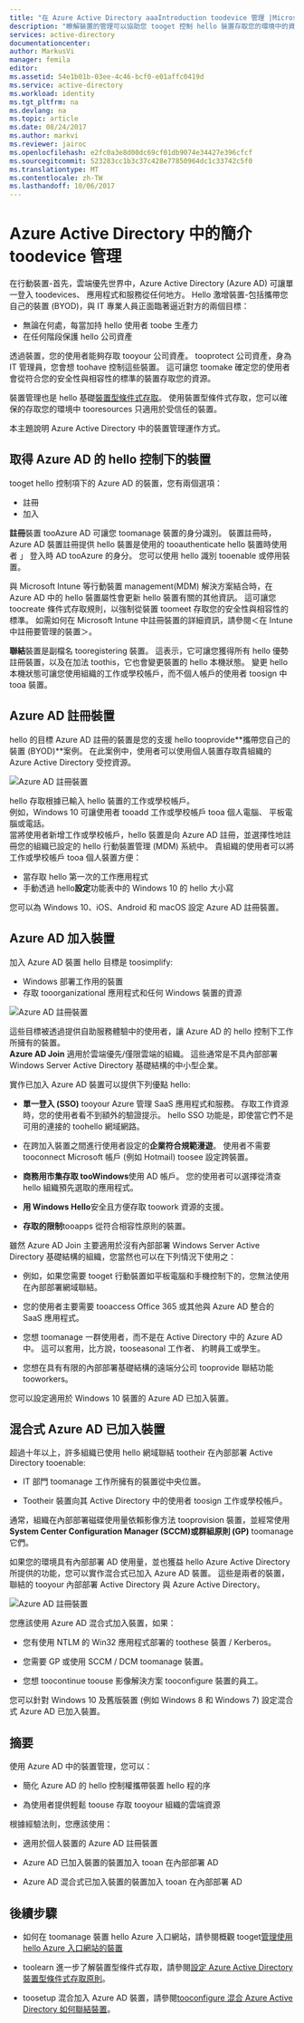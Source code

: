 ```yaml
---
title: "在 Azure Active Directory aaaIntroduction toodevice 管理 |Microsoft 文件"
description: "瞭解裝置的管理可以協助您 tooget 控制 hello 裝置存取您的環境中的資源。"
services: active-directory
documentationcenter: 
author: MarkusVi
manager: femila
editor: 
ms.assetid: 54e1b01b-03ee-4c46-bcf0-e01affc0419d
ms.service: active-directory
ms.workload: identity
ms.tgt_pltfrm: na
ms.devlang: na
ms.topic: article
ms.date: 08/24/2017
ms.author: markvi
ms.reviewer: jairoc
ms.openlocfilehash: e2fc0a3e8d00dc69cf01db9074e34427e396cfcf
ms.sourcegitcommit: 523283cc1b3c37c428e77850964dc1c33742c5f0
ms.translationtype: MT
ms.contentlocale: zh-TW
ms.lasthandoff: 10/06/2017
---
```

# <a name="introduction-toodevice-management-in-azure-active-directory"></a>Azure Active Directory 中的簡介 toodevice 管理

在行動裝置-首先，雲端優先世界中，Azure Active Directory (Azure AD) 可讓單一登入 toodevices、 應用程式和服務從任何地方。 Hello 激增裝置-包括攜帶您自己的裝置 (BYOD)，與 IT 專業人員正面臨著逼近對方的兩個目標：

- 無論在何處，每當加持 hello 使用者 toobe 生產力
- 在任何階段保護 hello 公司資產

透過裝置，您的使用者能夠存取 tooyour 公司資產。 tooprotect 公司資產，身為 IT 管理員，您會想 toohave 控制這些裝置。 這可讓您 toomake 確定您的使用者會從符合您的安全性與相容性的標準的裝置存取您的資源。 

裝置管理也是 hello 基礎[裝置型條件式存取](active-directory-conditional-access-policy-connected-applications.md)。 使用裝置型條件式存取，您可以確保的存取您的環境中 tooresources 只適用於受信任的裝置。   

本主題說明 Azure Active Directory 中的裝置管理運作方式。

## <a name="getting-devices-under-hello-control-of-azure-ad"></a>取得 Azure AD 的 hello 控制下的裝置

tooget hello 控制項下的 Azure AD 的裝置，您有兩個選項：

- 註冊 
- 加入

**註冊**裝置 tooAzure AD 可讓您 toomanage 裝置的身分識別。 裝置註冊時，Azure AD 裝置註冊提供 hello 裝置是使用的 tooauthenticate hello 裝置時使用者 」 登入時 AD tooAzure 的身分。 您可以使用 hello 識別 tooenable 或停用裝置。

與 Microsoft Intune 等行動裝置 management(MDM) 解決方案結合時，在 Azure AD 中的 hello 裝置屬性會更新 hello 裝置有關的其他資訊。 這可讓您 toocreate 條件式存取規則，以強制從裝置 toomeet 存取您的安全性與相容性的標準。 如需如何在 Microsoft Intune 中註冊裝置的詳細資訊，請參閱＜在 Intune 中註冊要管理的裝置＞。

**聯結**裝置是副檔名 tooregistering 裝置。 這表示，它可讓您獲得所有 hello 優勢註冊裝置，以及在加法 toothis，它也會變更裝置的 hello 本機狀態。 變更 hello 本機狀態可讓您使用組織的工作或學校帳戶，而不個人帳戶的使用者 toosign 中 tooa 裝置。

## <a name="azure-ad-registered-devices"></a>Azure AD 註冊裝置   

hello 的目標 Azure AD 註冊的裝置是您的支援 hello tooprovide**攜帶您自己的裝置 (BYOD)**案例。 在此案例中，使用者可以使用個人裝置存取貴組織的 Azure Active Directory 受控資源。  

![Azure AD 註冊裝置](./media/device-management-introduction/03.png)

hello 存取根據已輸入 hello 裝置的工作或學校帳戶。  
例如，Windows 10 可讓使用者 tooadd 工作或學校帳戶 tooa 個人電腦、 平板電腦或電話。  
當將使用者新增工作或學校帳戶，hello 裝置是向 Azure AD 註冊，並選擇性地註冊您的組織已設定的 hello 行動裝置管理 (MDM) 系統中。 貴組織的使用者可以將工作或學校帳戶 tooa 個人裝置方便：

- 當存取 hello 第一次的工作應用程式
- 手動透過 hello**設定**功能表中的 Windows 10 的 hello 大小寫 

您可以為 Windows 10、iOS、Android 和 macOS 設定 Azure AD 註冊裝置。

## <a name="azure-ad-joined-devices"></a>Azure AD 加入裝置

加入 Azure AD 裝置 hello 目標是 toosimplify:

- Windows 部署工作用的裝置 
- 存取 tooorganizational 應用程式和任何 Windows 裝置的資源

![Azure AD 註冊裝置](./media/device-management-introduction/02.png)


這些目標被透過提供自助服務體驗中的使用者，讓 Azure AD 的 hello 控制下工作所擁有的裝置。  
**Azure AD Join** 適用於雲端優先/僅限雲端的組織。 這些通常是不具內部部署 Windows Server Active Directory 基礎結構的中小型企業。 

實作已加入 Azure AD 裝置可以提供下列優點 hello:

- **單一登入 (SSO)** tooyour Azure 管理 SaaS 應用程式和服務。 存取工作資源時，您的使用者看不到額外的驗證提示。 hello SSO 功能是，即使當它們不是可用的連接的 toohello 網域網路。

- 在跨加入裝置之間進行使用者設定的**企業符合規範漫遊**。 使用者不需要 tooconnect Microsoft 帳戶 (例如 Hotmail) toosee 設定跨裝置。

- **商務用市集存取 tooWindows**使用 AD 帳戶。 您的使用者可以選擇從清查 hello 組織預先選取的應用程式。

- **用 Windows Hello**安全且方便存取 toowork 資源的支援。

- **存取的限制**tooapps 從符合相容性原則的裝置。

雖然 Azure AD Join 主要適用於沒有內部部署 Windows Server Active Directory 基礎結構的組織，您當然也可以在下列情況下使用之：

- 例如，如果您需要 tooget 行動裝置如平板電腦和手機控制下的，您無法使用在內部部署網域聯結。

- 您的使用者主要需要 tooaccess Office 365 或其他與 Azure AD 整合的 SaaS 應用程式。

- 您想 toomanage 一群使用者，而不是在 Active Directory 中的 Azure AD 中。 這可以套用，比方說，tooseasonal 工作者、 約聘員工或學生。

- 您想在具有有限的內部部署基礎結構的遠端分公司 tooprovide 聯結功能 tooworkers。

您可以設定適用於 Windows 10 裝置的 Azure AD 已加入裝置。


## <a name="hybrid-azure-ad-joined-devices"></a>混合式 Azure AD 已加入裝置

超過十年以上，許多組織已使用 hello 網域聯結 tootheir 在內部部署 Active Directory tooenable:

- IT 部門 toomanage 工作所擁有的裝置從中央位置。

- Tootheir 裝置向其 Active Directory 中的使用者 toosign 工作或學校帳戶。 

通常，組織在內部部署磁碟使用量依賴影像方法 tooprovision 裝置，並經常使用**System Center Configuration Manager (SCCM)**或**群組原則 (GP)** toomanage它們。

如果您的環境具有內部部署 AD 使用量，並也獲益 hello Azure Active Directory 所提供的功能，您可以實作混合式已加入 Azure AD 裝置。 這些是兩者的裝置，聯結的 tooyour 內部部署 Active Directory 與 Azure Active Directory。

![Azure AD 註冊裝置](./media/device-management-introduction/01.png)


您應該使用 Azure AD 混合式加入裝置，如果：

- 您有使用 NTLM 的 Win32 應用程式部署的 toothese 裝置 / Kerberos。

- 您需要 GP 或使用 SCCM / DCM toomanage 裝置。

- 您想 toocontinue toouse 影像解決方案 tooconfigure 裝置的員工。

您可以針對 Windows 10 及舊版裝置 (例如 Windows 8 和 Windows 7) 設定混合式 Azure AD 已加入裝置。

## <a name="summary"></a>摘要

使用 Azure AD 中的裝置管理，您可以： 

- 簡化 Azure AD 的 hello 控制權攜帶裝置 hello 程的序

- 為使用者提供輕鬆 toouse 存取 tooyour 組織的雲端資源

根據經驗法則，您應該使用：

- 適用於個人裝置的 Azure AD 註冊裝置

- Azure AD 已加入裝置的裝置加入 tooan 在內部部署 AD 

- Azure AD 混合式已加入裝置的裝置加入 tooan 在內部部署 AD     




## <a name="next-steps"></a>後續步驟

- 如何在 toomanage 裝置 hello Azure 入口網站，請參閱概觀 tooget[管理使用 hello Azure 入口網站的裝置](device-management-azure-portal.md)

- toolearn 進一步了解裝置型條件式存取，請參閱[設定 Azure Active Directory 裝置型條件式存取原則](active-directory-conditional-access-policy-connected-applications.md)。

- toosetup 混合加入 Azure AD 裝置，請參閱[tooconfigure 混合 Azure Active Directory 如何聯結裝置](device-management-hybrid-azuread-joined-devices-setup.md)。


